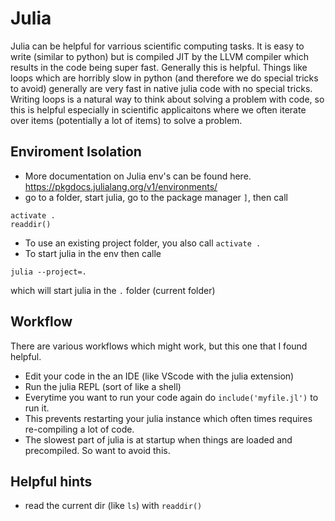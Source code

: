  # Julia
 
 Julia can be helpful for varrious scientific computing tasks. It is easy to write (similar to python) but is compiled JIT by the LLVM compiler which results in the code being super fast. Generally this is helpful. Things like loops which are horribly slow in python (and therefore we do special tricks to avoid) generally are very fast in native julia code with no special tricks. Writing loops is a natural way to think about solving a problem with code, so this is helpful especially in scientific applicaitons where we often iterate over items (potentially a lot of items) to solve a problem. 
 
 ## Enviroment Isolation
 
 * More documentation on Julia env's can be found here. https://pkgdocs.julialang.org/v1/environments/
 * go to a folder, start julia, go to the package manager `]`, then call 
 ```
 activate .
 readdir()
 ```
 * To use an existing project folder, you also call `activate .`
 * To start julia in the env then calle
 ```
 julia --project=.
 ```
 which will start julia in the `.` folder (current folder)


## Workflow

There are various workflows which might work, but this one that I found helpful. 

* Edit your code in the an IDE (like VScode with the julia extension)
* Run the julia REPL (sort of like a shell)
* Everytime you want to run your code again do `include('myfile.jl')` to run it. 
* This prevents restarting your julia instance which often times requires re-compiling a lot of code. 
* The slowest part of julia is at startup when things are loaded and precompiled. So want to avoid this. 


## Helpful hints
* read the current dir (like `ls`) with  `readdir()` 

